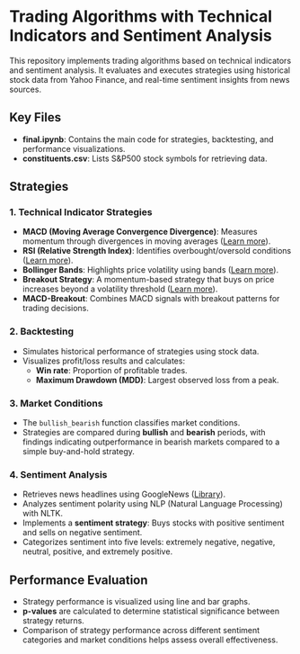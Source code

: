 # Trading Algorithms with Technical Indicators and Sentiment Analysis

This repository implements trading algorithms based on technical indicators and sentiment analysis. It evaluates and executes strategies using historical stock data from Yahoo Finance, and real-time sentiment insights from news sources.

## Key Files
- **final.ipynb**: Contains the main code for strategies, backtesting, and performance visualizations.
- **constituents.csv**: Lists S&P500 stock symbols for retrieving data.

## Strategies

### 1. **Technical Indicator Strategies**
   - **MACD (Moving Average Convergence Divergence)**: Measures momentum through divergences in moving averages ([Learn more](https://www.investopedia.com/articles/forex/05/macddiverge.asp)).
   - **RSI (Relative Strength Index)**: Identifies overbought/oversold conditions ([Learn more](https://www.investopedia.com/terms/r/rsi.asp)).
   - **Bollinger Bands**: Highlights price volatility using bands ([Learn more](https://www.investopedia.com/terms/b/bollingerbands.asp)).
   - **Breakout Strategy**: A momentum-based strategy that buys on price increases beyond a volatility threshold ([Learn more](https://www.traderslog.com/volatility-breakout-systems)).
   - **MACD-Breakout**: Combines MACD signals with breakout patterns for trading decisions.

### 2. **Backtesting**
   - Simulates historical performance of strategies using stock data.
   - Visualizes profit/loss results and calculates:
     - **Win rate**: Proportion of profitable trades.
     - **Maximum Drawdown (MDD)**: Largest observed loss from a peak.

### 3. **Market Conditions**
   - The `bullish_bearish` function classifies market conditions.
   - Strategies are compared during **bullish** and **bearish** periods, with findings indicating outperformance in bearish markets compared to a simple buy-and-hold strategy.

### 4. **Sentiment Analysis**
   - Retrieves news headlines using GoogleNews ([Library](https://github.com/Iceloof/GoogleNews)).
   - Analyzes sentiment polarity using NLP (Natural Language Processing) with NLTK.
   - Implements a **sentiment strategy**: Buys stocks with positive sentiment and sells on negative sentiment.
   - Categorizes sentiment into five levels: extremely negative, negative, neutral, positive, and extremely positive.

## Performance Evaluation
- Strategy performance is visualized using line and bar graphs.
- **p-values** are calculated to determine statistical significance between strategy returns.
- Comparison of strategy performance across different sentiment categories and market conditions helps assess overall effectiveness.
